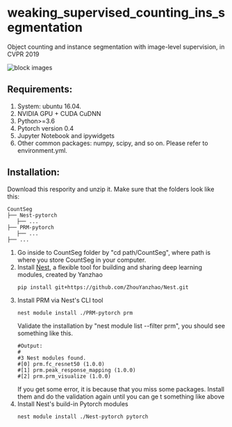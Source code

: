 # weaking_supervised_counting_ins_segmentation
Object counting and instance segmentation with image-level supervision, in CVPR 2019

![block images](https://github.com/GuoleiSun/CountSeg/blob/master/demo/images/block.png)


## Requirements:
1. System: ubuntu 16.04. 
2. NVIDIA GPU + CUDA CuDNN
3. Python>=3.6
4. Pytorch version 0.4 
5. Jupyter Notebook and ipywidgets 
6. Other common packages: numpy, scipy, and so on. Please refer to environment.yml.

## Installation:
Download this respority and unzip it. Make sure that the folders look like this:
   ```
  CountSeg
  ├── Nest-pytorch
      ├── ...
  ├── PRM-pytorch
      ├── ...
  ├── ...
  ```
1. Go inside to CountSeg folder by "cd path/CountSeg", where path is where you store CountSeg in your computer.
1. Install [Nest](https://github.com/ZhouYanzhao/Nest), a flexible tool for building and sharing deep learning modules, created by Yanzhao
   ```
   pip install git+https://github.com/ZhouYanzhao/Nest.git
   ```
2. Install PRM via Nest's CLI tool
   ```
   nest module install ./PRM-pytorch prm
   ```
   Validate the installation by "nest module list --filter prm", you should see something like this.
   ```
   #Output:
   #
   #3 Nest modules found.
   #[0] prm.fc_resnet50 (1.0.0)
   #[1] prm.peak_response_mapping (1.0.0)
   #[2] prm.prm_visualize (1.0.0)
   ```
   If you get some error, it is because that you miss some packages. Install them and do the validation again until you can ge t something like above
3. Install Nest's build-in Pytorch modules
   ```
   nest module install ./Nest-pytorch pytorch
   ```
